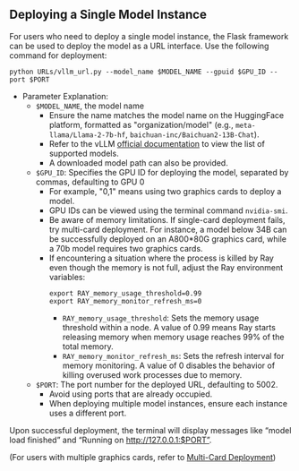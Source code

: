 ## Deploying a Single Model Instance

For users who need to deploy a single model instance, the Flask framework can be used to deploy the model as a URL interface. Use the following command for deployment:

```
python URLs/vllm_url.py --model_name $MODEL_NAME --gpuid $GPU_ID --port $PORT
```

- Parameter Explanation:
  - `$MODEL_NAME`, the model name
    - Ensure the name matches the model name on the HuggingFace platform, formatted as "organization/model" (e.g., `meta-llama/Llama-2-7b-hf`, `baichuan-inc/Baichuan2-13B-Chat`).
    - Refer to the vLLM [official documentation](https://docs.vllm.ai/en/latest/models/supported_models.html) to view the list of supported models.
    - A downloaded model path can also be provided.
  - `$GPU_ID`: Specifies the GPU ID for deploying the model, separated by commas, defaulting to GPU 0
    - For example, "0,1" means using two graphics cards to deploy a model.
    - GPU IDs can be viewed using the terminal command `nvidia-smi`.
    - Be aware of memory limitations. If single-card deployment fails, try multi-card deployment. For instance, a model below 34B can be successfully deployed on an A800*80G graphics card, while a 70b model requires two graphics cards.
    - If encountering a situation where the process is killed by Ray even though the memory is not full, adjust the Ray environment variables:
        ```
        export RAY_memory_usage_threshold=0.99
        export RAY_memory_monitor_refresh_ms=0
        ```
        - `RAY_memory_usage_threshold`: Sets the memory usage threshold within a node. A value of 0.99 means Ray starts releasing memory when memory usage reaches 99% of the total memory.
        - `RAY_memory_monitor_refresh_ms`: Sets the refresh interval for memory monitoring. A value of 0 disables the behavior of killing overused work processes due to memory.
  - `$PORT`: The port number for the deployed URL, defaulting to 5002.
    - Avoid using ports that are already occupied.
    - When deploying multiple model instances, ensure each instance uses a different port.

Upon successful deployment, the terminal will display messages like “model load finished” and “Running on http://127.0.0.1:$PORT”.

(For users with multiple graphics cards, refer to [Multi-Card Deployment](./acceleration.md))